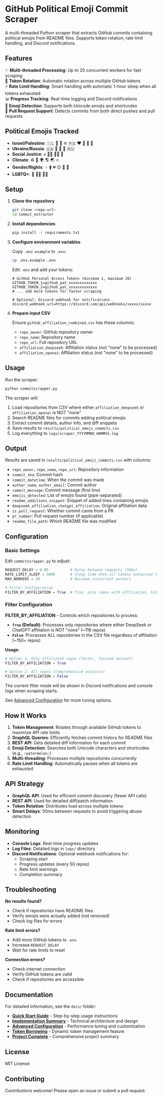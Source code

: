 # GitHub Political Emoji Commit Scraper

A multi-threaded Python scraper that extracts GitHub commits containing political emojis from README files. Supports token rotation, rate limit handling, and Discord notifications.

## Features

✨ **Multi-threaded Processing**: Up to 20 concurrent workers for fast scraping  
🔄 **Token Rotation**: Automatic rotation across multiple GitHub tokens  
⚡ **Rate Limit Handling**: Smart handling with automatic 1-hour sleep when all tokens exhausted  
📊 **Progress Tracking**: Real-time logging and Discord notifications  
🎯 **Emoji Detection**: Supports both Unicode emojis and shortcodes  
📝 **Pull Request Support**: Detects commits from both direct pushes and pull requests  

## Political Emojis Tracked

- **Israel/Palestine**: 🇮🇱 💙 🤍 ✡️ 🇵🇸 ❤️ 💚 🖤 🍉
- **Ukraine/Russia**: 🇺🇦 💙 💛 🌻 🇷🇺
- **Social Justice**: ✊ ✊🏾 ✊🏿 🤎
- **Climate**: ♻️ 🌱 🌍 🌎 🌏 🔥
- **Gender/Rights**: ♀️ 🚺 💔 😔 🍚 🐰
- **LGBTQ+**: 🌈 🏳️‍🌈 🏳️‍⚧️

## Setup

1. **Clone the repository**
   ```bash
   git clone <repo-url>
   cd Commit_extractor
   ```

2. **Install dependencies**
   ```bash
   pip install -r requirements.txt
   ```

3. **Configure environment variables**
   
   Copy `.env.example` to `.env`:
   ```bash
   cp .env.example .env
   ```
   
   Edit `.env` and add your tokens:
   ```env
   # GitHub Personal Access Tokens (minimum 1, maximum 20)
   GITHUB_TOKEN_1=github_pat_xxxxxxxxxxxxx
   GITHUB_TOKEN_2=github_pat_xxxxxxxxxxxxx
   # ... add more tokens for faster scraping
   
   # Optional: Discord webhook for notifications
   discord_webhook_url=https://discord.com/api/webhooks/xxxxx/xxxxx
   ```

4. **Prepare input CSV**
   
   Ensure `github_affiliation_combined.csv` has these columns:
   - `repo_owner`: GitHub repository owner
   - `repo_name`: Repository name
   - `repo_url`: Full repository URL
   - `affiliation_deepseek`: Affiliation status (not "none" to be processed)
   - `affiliation_openai`: Affiliation status (not "none" to be processed)

## Usage

Run the scraper:

```bash
python commitscrapper.py
```

The scraper will:
1. Load repositories from CSV where either `affiliation_deepseek` or `affiliation_openai` is NOT "none"
2. Search README files for commits adding political emojis
3. Extract commit details, author info, and diff snippets
4. Save results to `results/political_emoji_commits.csv`
5. Log everything to `logs/scraper_YYYYMMDD_HHMMSS.log`

## Output

Results are saved in `results/political_emoji_commits.csv` with columns:

- `repo_owner`, `repo_name`, `repo_url`: Repository information
- `commit_sha`: Commit hash
- `commit_datetime`: When the commit was made
- `author_name`, `author_email`: Commit author
- `commit_message`: Commit message (first line)
- `emojis_detected`: List of emojis found (pipe-separated)
- `readme_additions_snippet`: Snippet of added lines containing emojis
- `deepseek_affiliation`, `chatgpt_affiliation`: Original affiliation data
- `is_pull_request`: Whether commit came from a PR
- `pr_number`: Pull request number (if applicable)
- `readme_file_path`: Which README file was modified

## Configuration

### Basic Settings

Edit `commitscrapper.py` to adjust:

```python
REQUEST_DELAY = 0.05          # Delay between requests (50ms)
RATE_LIMIT_SLEEP = 3600       # Sleep time when all tokens exhausted (1 hour)
MAX_WORKERS = 20              # Maximum concurrent workers

# Filter Configuration
FILTER_BY_AFFILIATION = True  # True: only repos with affiliation, False: all repos
```

### Filter Configuration

**FILTER_BY_AFFILIATION** - Controls which repositories to process:

- **`True` (Default)**: Processes only repositories where either DeepSeek or ChatGPT affiliation is NOT "none" (~118 repos)
- **`False`**: Processes ALL repositories in the CSV file regardless of affiliation (~150+ repos)

**Usage**:
```python
# Option 1: Only affiliated repos (faster, focused dataset)
FILTER_BY_AFFILIATION = True

# Option 2: All repos (comprehensive analysis)
FILTER_BY_AFFILIATION = False
```

The current filter mode will be shown in Discord notifications and console logs when scraping starts.

See [Advanced Configuration](docs/ADVANCED_CONFIG.md) for more tuning options.

## How It Works

1. **Token Management**: Rotates through available GitHub tokens to maximize API rate limits
2. **GraphQL Queries**: Efficiently fetches commit history for README files
3. **REST API**: Gets detailed diff information for each commit
4. **Emoji Detection**: Searches both Unicode characters and shortcodes (e.g., `:watermelon:`)
5. **Multi-threading**: Processes multiple repositories concurrently
6. **Rate Limit Handling**: Automatically pauses when all tokens are exhausted

## API Strategy

- **GraphQL API**: Used for efficient commit discovery (fewer API calls)
- **REST API**: Used for detailed diff/patch information
- **Token Rotation**: Distributes load across multiple tokens
- **Smart Delays**: 50ms between requests to avoid triggering abuse detection

## Monitoring

- **Console Logs**: Real-time progress updates
- **Log Files**: Detailed logs in `logs/` directory
- **Discord Notifications**: Optional webhook notifications for:
  - Scraping start
  - Progress updates (every 50 repos)
  - Rate limit warnings
  - Completion summary

## Troubleshooting

**No results found?**
- Check if repositories have README files
- Verify emojis were actually added (not removed)
- Check log files for errors

**Rate limit errors?**
- Add more GitHub tokens to `.env`
- Increase `REQUEST_DELAY`
- Wait for rate limits to reset

**Connection errors?**
- Check internet connection
- Verify GitHub tokens are valid
- Check if repositories are accessible

## Documentation

For detailed information, see the `docs/` folder:

- **[Quick Start Guide](docs/QUICKSTART.md)** - Step-by-step usage instructions
- **[Implementation Summary](docs/IMPLEMENTATION_SUMMARY.md)** - Technical architecture and design
- **[Advanced Configuration](docs/ADVANCED_CONFIG.md)** - Performance tuning and customization
- **[Token Borrowing](docs/TOKEN_BORROWING.md)** - Dynamic token management feature
- **[Project Complete](docs/PROJECT_COMPLETE.md)** - Comprehensive project summary

## License

MIT License

## Contributing

Contributions welcome! Please open an issue or submit a pull request.
